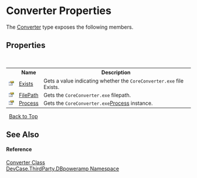 # Converter Properties
 

The <a href="T_DevCase_ThirdParty_DBpoweramp_Converter">Converter</a> type exposes the following members.


## Properties
&nbsp;<table><tr><th></th><th>Name</th><th>Description</th></tr><tr><td>![Public property](media/pubproperty.gif "Public property")</td><td><a href="P_DevCase_ThirdParty_DBpoweramp_Converter_Exists">Exists</a></td><td>
Gets a value indicating whether the `CoreConverter.exe` file Exists.</td></tr><tr><td>![Public property](media/pubproperty.gif "Public property")</td><td><a href="P_DevCase_ThirdParty_DBpoweramp_Converter_FilePath">FilePath</a></td><td>
Gets the `CoreConverter.exe` filepath.</td></tr><tr><td>![Public property](media/pubproperty.gif "Public property")</td><td><a href="P_DevCase_ThirdParty_DBpoweramp_Converter_Process">Process</a></td><td>
Gets the `CoreConverter.exe`<a href="P_DevCase_ThirdParty_DBpoweramp_Converter_Process">Process</a> instance.</td></tr></table>&nbsp;
<a href="#converter-properties">Back to Top</a>

## See Also


#### Reference
<a href="T_DevCase_ThirdParty_DBpoweramp_Converter">Converter Class</a><br /><a href="N_DevCase_ThirdParty_DBpoweramp">DevCase.ThirdParty.DBpoweramp Namespace</a><br />